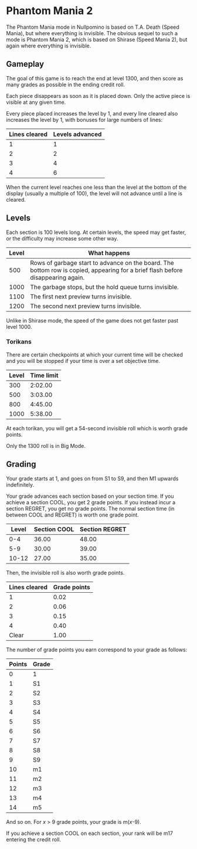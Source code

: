 Phantom Mania 2
===============

The Phantom Mania mode in Nullpomino is based on T.A. Death (Speed Mania), but where everything is invisible. The obvious sequel to such a mode is Phantom Mania 2, which is based on Shirase (Speed Mania 2), but again where everything is invisible.



Gameplay
--------

The goal of this game is to reach the end at level 1300, and then score as many grades as possible in the ending credit roll.

Each piece disappears as soon as it is placed down. Only the active piece is visible at any given time.

Every piece placed increases the level by 1, and every line cleared also increases the level by 1, with bonuses for large numbers of lines:

| Lines cleared | Levels advanced |
|---------------|-----------------|
| 1 | 1 |
| 2 | 2 |
| 3 | 4 |
| 4 | 6 |

When the current level reaches one less than the level at the bottom of the display (usually a multiple of 100), the level will not advance until a line is cleared.


Levels
------

Each section is 100 levels long. At certain levels, the speed may get faster, or the difficulty may increase some other way.

| Level | What happens |
|-------|------------|
|   500 | Rows of garbage start to advance on the board. The bottom row is copied, appearing for a brief flash before disappearing again. |
|  1000 | The garbage stops, but the hold queue turns invisible. |
|  1100 | The first next preview turns invisible. |
|  1200 | The second next preview turns invisible. |

Unlike in Shirase mode, the speed of the game does not get faster past level 1000.

### Torikans

There are certain checkpoints at which your current time will be checked and you will be stopped if your time is over a set objective time.

| Level | Time limit |
|-------|------------|
|   300 |   2:02.00  |
|   500 |   3:03.00  |
|   800 |   4:45.00  |
|  1000 |   5:38.00  |

At each torikan, you will get a 54-second invisible roll which is worth grade points.

Only the 1300 roll is in Big Mode.


Grading
-------

Your grade starts at 1, and goes on from S1 to S9, and then M1 upwards indefinitely.

Your grade advances each section based on your section time. If you achieve a section COOL, you get 2 grade points. If you instead incur a section REGRET, you get no grade points. The normal section time (in between COOL and REGRET) is worth one grade point.

| Level | Section COOL | Section REGRET |
|-------|--------------|----------------|
|  0-4  |     36.00    |      48.00     |
|  5-9  |     30.00    |      39.00     |
| 10-12 |     27.00    |      35.00     |


Then, the invisible roll is also worth grade points.

| Lines cleared | Grade points |
|---------------|--------------|
|       1       |     0.02     |
|       2       |     0.06     |
|       3       |     0.15     |
|       4       |     0.40     |
|     Clear     |     1.00     |


The number of grade points you earn correspond to your grade as follows:

| Points |  Grade |
|--------|--------|
|    0   |    1   |
|    1   |   S1   |
|    2   |   S2   |
|    3   |   S3   |
|    4   |   S4   |
|    5   |   S5   |
|    6   |   S6   |
|    7   |   S7   |
|    8   |   S8   |
|    9   |   S9   |
|   10   |   m1   |
|   11   |   m2   |
|   12   |   m3   |
|   13   |   m4   |
|   14   |   m5   |

And so on. For *x* > 9 grade points, your grade is m(*x*-9).

If you achieve a section COOL on each section, your rank will be m17 entering the credit roll.
